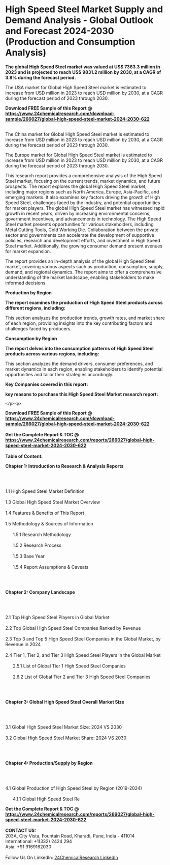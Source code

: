 <h1>High Speed Steel Market Supply and Demand Analysis - Global Outlook and Forecast 2024-2030 (Production and Consumption Analysis)</h1><p><strong>The global High Speed Steel market was valued at US$ 7363.3 million in 2023 and is projected to reach US$ 9831.2 million by 2030, at a CAGR of 3.8% during the forecast period.</strong></p><p>
</p><p>The USA market for Global High Speed Steel market is estimated to increase from USD million in 2023 to reach USD million by 2030, at a CAGR during the forecast period of 2023 through 2030.</p><div><b>Download FREE Sample of this Report @ 
            <a href="https://www.24chemicalresearch.com/download-sample/266027/global-high-speed-steel-market-2024-2030-622">
            https://www.24chemicalresearch.com/download-sample/266027/global-high-speed-steel-market-2024-2030-622</a></b></div><br><p>
</p><p>The China market for Global High Speed Steel market is estimated to increase from USD million in 2023 to reach USD million by 2030, at a CAGR during the forecast period of 2023 through 2030.</p><p>
</p><p>The Europe market for Global High Speed Steel market is estimated to increase from USD million in 2023 to reach USD million by 2030, at a CAGR during the forecast period of 2023 through 2030.</p><p>
</p><p>This research report provides a comprehensive analysis of the High Speed Steel market, focusing on the current trends, market dynamics, and future prospects. The report explores the global High Speed Steel market, including major regions such as North America, Europe, Asia-Pacific, and emerging markets. It also examines key factors driving the growth of High Speed Steel, challenges faced by the industry, and potential opportunities for market players. The global High Speed Steel market has witnessed rapid growth in recent years, driven by increasing environmental concerns, government incentives, and advancements in technology. The High Speed Steel market presents opportunities for various stakeholders, including Metal Cutting Tools, Cold Working Die. Collaboration between the private sector and governments can accelerate the development of supportive policies, research and development efforts, and investment in High Speed Steel market. Additionally, the growing consumer demand present avenues for market expansion.</p><p>
</p><p>The report provides an in-depth analysis of the global High Speed Steel market, covering various aspects such as production, consumption, supply, demand, and regional dynamics. The report aims to offer a comprehensive understanding of the market landscape, enabling stakeholders to make informed decisions.</p><p>
</p><p><strong>Production by Region</strong></p><p>
</p><p><strong>The report examines the production of High Speed Steel products across different regions, including:</strong></p><p>
</p><p>
</p><p>This section analyzes the production trends, growth rates, and market share of each region, providing insights into the key contributing factors and challenges faced by producers.</p><p>
</p><p><strong>Consumption by Region</strong></p><p>
</p><p><strong>The report delves into the consumption patterns of High Speed Steel products across various regions, including:</strong></p><p>
</p><p>
</p><p>This section analyzes the demand drivers, consumer preferences, and market dynamics in each region, enabling stakeholders to identify potential opportunities and tailor their strategies accordingly.</p><p>
<strong>Key Companies covered in this report:</strong></p><p>
</p><p>
</p><p>
</p><p><strong>key reasons to purchase this High Speed Steel Market research report:</strong></p><p>

	</p><p>
</p><p>

</p><div><b>Download FREE Sample of this Report @ 
            <a href="https://www.24chemicalresearch.com/download-sample/266027/global-high-speed-steel-market-2024-2030-622">
            https://www.24chemicalresearch.com/download-sample/266027/global-high-speed-steel-market-2024-2030-622</a></b></div><br><div><b>Get the Complete Report & TOC @ 
            <a href="https://www.24chemicalresearch.com/reports/266027/global-high-speed-steel-market-2024-2030-622">
            https://www.24chemicalresearch.com/reports/266027/global-high-speed-steel-market-2024-2030-622</a></b></div><br>
            <b>Table of Content:</b><p><p><strong>Chapter 1: Introduction to Research &amp; Analysis Reports</strong></p><br />
<br />
<p>1.1 High Speed Steel  Market Definition<br /><br />
1.3 Global High Speed Steel  Market Overview<br /><br />
1.4 Features &amp; Benefits of This Report<br /><br />
1.5 Methodology &amp; Sources of Information<br /><br />
&nbsp;&nbsp;&nbsp;&nbsp;&nbsp; 1.5.1 Research Methodology<br /><br />
&nbsp;&nbsp;&nbsp;&nbsp;&nbsp; 1.5.2 Research Process<br /><br />
&nbsp;&nbsp;&nbsp;&nbsp;&nbsp; 1.5.3 Base Year<br /><br />
&nbsp;&nbsp;&nbsp;&nbsp;&nbsp; 1.5.4 Report Assumptions &amp; Caveats</p><br />
<br />
<p><strong>Chapter 2: Company Landscape</strong></p><br />
<br />
<p>2.1 Top High Speed Steel  Players in Global Market<br /><br />
2.2 Top Global High Speed Steel  Companies Ranked by Revenue<br /><br />
2.3 Top 3 and Top 5 High Speed Steel  Companies in the Global Market, by Revenue in 2024<br /><br />
2.4 Tier 1, Tier 2, and Tier 3 High Speed Steel  Players in the Global Market<br /><br />
&nbsp;&nbsp;&nbsp;&nbsp;&nbsp; 2.5.1 List of Global Tier 1 High Speed Steel  Companies<br /><br />
&nbsp;&nbsp;&nbsp;&nbsp;&nbsp; 2.6.2 List of Global Tier 2 and Tier 3 High Speed Steel  Companies</p><br />
<br />
<p><strong>Chapter 3: Global High Speed Steel  Overall Market Size</strong></p><br />
<br />
<p>3.1 Global High Speed Steel  Market Size: 2024 VS 2030<br /><br />
3.2 Global High Speed Steel  Market Share: 2024 VS 2030</p><br />
<br />
<p><strong>Chapter 4: Production/Supply by Region</strong></p><br />
<br />
<p>4.1 Global Production of High Speed Steel  by Region (2019-2024)<br /><br />
&nbsp;&nbsp;&nbsp;&nbsp;&nbsp; 4.1.1 Global High Speed Steel  Re</p><div><b>Get the Complete Report & TOC @ 
            <a href="https://www.24chemicalresearch.com/reports/266027/global-high-speed-steel-market-2024-2030-622">
            https://www.24chemicalresearch.com/reports/266027/global-high-speed-steel-market-2024-2030-622</a></b></div><br><b>CONTACT US:</b><br>
            203A, City Vista, Fountain Road, Kharadi, Pune, India - 411014<br>
            International: +1(332) 2424 294<br>
            Asia: +91 9169162030 <br><br>
            Follow Us On LinkedIn: <a href="https://www.linkedin.com/company/24chemicalresearch/">24ChemicalResearch LinkedIn</a>